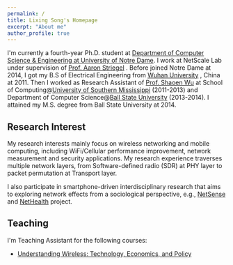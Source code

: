 ```yaml
---
permalink: /
title: Lixing Song's Homepage
excerpt: "About me"
author_profile: true
---
```


I'm currently a fourth-year Ph.D. student at [Department of Computer Science & Engineering at University of Notre Dame](http://cse.nd.edu/). I work at NetScale Lab under supervision of [Prof. Aaron Striegel](http://sites.nd.edu/aaron-striegel/) . Before joined Notre Dame at 2014, I got my B.S of Electrical Engineering from [Wuhan University](http://en.whu.edu.cn/) , China at 2011. Then I worked as Research Assistant of [Prof. Shaoen Wu](http://www.cs.bsu.edu/homepages/swu/)  at School of Computing@[University of Southern Mississippi](http://www.usm.edu/)  (2011-2013) and Department of Computer Science@[Ball State University](http://cms.bsu.edu/)  (2013-2014). I attained my M.S. degree from Ball State University at 2014.


Research Interest
------
My research interests mainly focus on wireless networking and mobile computing, including WiFi/Cellular performance improvement, network measurement and security applications. My research experience traverses multiple network layers, from Software-defined radio (SDR) at PHY layer to packet permutation at Transport layer.

I also participate in smartphone-driven interdisciplinary research that aims to exploring network effects from a sociological perspective, e.g., [NetSense](http://netsense.nd.edu/about.html) and [NetHealth](http://http://nethealth.nd.edu/)  project. 

Teaching
-----------
I'm Teaching Assistant for the following courses:

* [Understanding Wireless: Technology, Economics, and Policy](https://www.edx.org/course/understanding-wireless-technology-notredamex-eg240x) 

